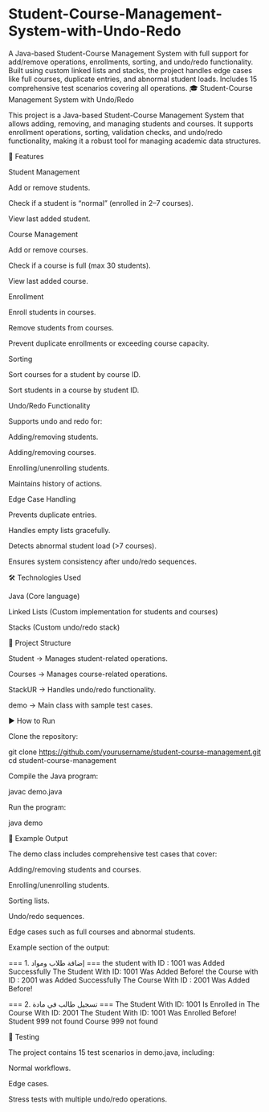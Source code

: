 # Student-Course-Management-System-with-Undo-Redo
A Java-based Student-Course Management System with full support for add/remove operations, enrollments, sorting, and undo/redo functionality. Built using custom linked lists and stacks, the project handles edge cases like full courses, duplicate entries, and abnormal student loads. Includes 15 comprehensive test scenarios covering all operations.
🎓 Student-Course Management System with Undo/Redo

This project is a Java-based Student-Course Management System that allows adding, removing, and managing students and courses. It supports enrollment operations, sorting, validation checks, and undo/redo functionality, making it a robust tool for managing academic data structures.

🚀 Features

Student Management

Add or remove students.

Check if a student is “normal” (enrolled in 2–7 courses).

View last added student.

Course Management

Add or remove courses.

Check if a course is full (max 30 students).

View last added course.

Enrollment

Enroll students in courses.

Remove students from courses.

Prevent duplicate enrollments or exceeding course capacity.

Sorting

Sort courses for a student by course ID.

Sort students in a course by student ID.

Undo/Redo Functionality

Supports undo and redo for:

Adding/removing students.

Adding/removing courses.

Enrolling/unenrolling students.

Maintains history of actions.

Edge Case Handling

Prevents duplicate entries.

Handles empty lists gracefully.

Detects abnormal student load (>7 courses).

Ensures system consistency after undo/redo sequences.

🛠️ Technologies Used

Java (Core language)

Linked Lists (Custom implementation for students and courses)

Stacks (Custom undo/redo stack)

📂 Project Structure

Student → Manages student-related operations.

Courses → Manages course-related operations.

StackUR → Handles undo/redo functionality.

demo → Main class with sample test cases.

▶️ How to Run

Clone the repository:

git clone https://github.com/yourusername/student-course-management.git
cd student-course-management


Compile the Java program:

javac demo.java


Run the program:

java demo

📖 Example Output

The demo class includes comprehensive test cases that cover:

Adding/removing students and courses.

Enrolling/unenrolling students.

Sorting lists.

Undo/redo sequences.

Edge cases such as full courses and abnormal students.

Example section of the output:

=== 1. إضافة طلاب ومواد ===
the student with ID : 1001 was Added Successfully
The Student With ID: 1001 Was Added Before!
the Course with ID : 2001 was Added Successfully
The Course With ID : 2001 Was Added Before!

=== 2. تسجيل طالب في مادة ===
The Student With ID: 1001 Is Enrolled in The Course With ID: 2001
The Student With ID: 1001 Was Enrolled Before!
Student 999 not found
Course 999 not found

🧪 Testing

The project contains 15 test scenarios in demo.java, including:

Normal workflows.

Edge cases.

Stress tests with multiple undo/redo operations.
